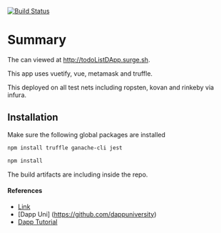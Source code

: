 [![Build Status](https://travis-ci.org/FriendlyUser/Vue-Dapp.svg?branch=master)](https://travis-ci.org/FriendlyUser/Vue-Dapp)

# Summary

The can viewed at http://todoListDApp.surge.sh.

This app uses vuetify, vue, metamask and truffle.

This deployed on all test nets including ropsten, kovan and rinkeby via infura.

## Installation
Make sure the following global packages are installed
```sh
npm install truffle ganache-cli jest
```

```sh
npm install 
```

The build artifacts are including inside the repo.

#### References
* [Link](https://itnext.io/create-your-first-ethereum-dapp-with-web3-and-vue-js-part-2-52248a74d58a)
* [Dapp Uni] (https://github.com/dappuniversity)
* [Dapp Tutorial](https://github.com/danielefavi/ethereum-vuejs-dapp)
